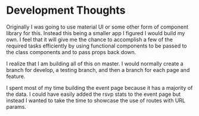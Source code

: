# Development Thoughts

Originally I was going to use material UI or some other form of component library for this. Instead this being a smaller
app I figured I would build my own. I feel that it will give me the chance to accomplish a few of the required tasks 
efficiently by using functional components to be passed to the class components and to pass props back down.

I realize that I am building all of this on master. I would normally create a branch for develop, a testing branch, and then a branch for each page and feature.

I spent most of my time building the event page because it has a majority of the data. I could have easily added the rsvp stats to the event page but instead I wanted to take the time to showcase the use of routes with URL params. 